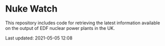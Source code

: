 # Nuke Watch

This repository includes code for retrieving the latest information available on the output of EDF nuclear power plants in the UK.

Last updated: 2021-05-05 12:08